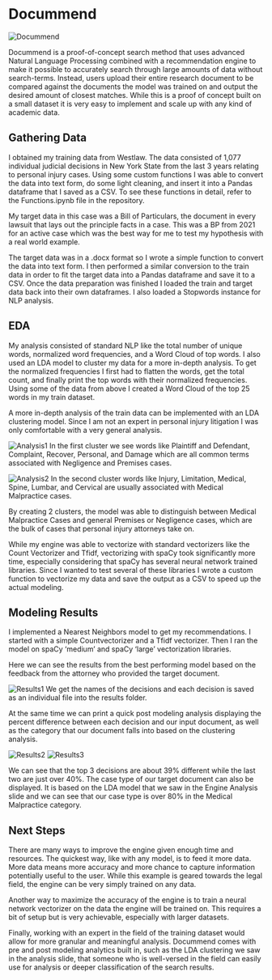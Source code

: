 # Docummend
![Docummend](https://user-images.githubusercontent.com/32643842/137021376-0dc06282-d912-4d2f-b75b-9bdf2fd25b5b.png)

Docummend is a proof-of-concept search method that uses advanced Natural Language Processing combined with a recommendation engine to make it possible to accurately search through large amounts of data without search-terms. Instead, users upload their entire research document to be compared against the documents the model was trained on and output the desired amount of closest matches. While this is a proof of concept built on a small dataset it is very easy to implement and scale up with any kind of academic data.

## Gathering Data
I obtained my training data from Westlaw. The data consisted of 1,077 individual judicial decisions in New York State from the last 3 years relating to personal injury cases. Using some custom functions I was able to convert the data into text form, do some light cleaning, and insert it into a Pandas dataframe that I saved as a CSV. To see these functions in detail, refer to the Functions.ipynb file in the repository.

My target data in this case was a Bill of Particulars, the document in every lawsuit that lays out the principle facts in a case. This was a BP from 2021 for an active case which was the best way for me to test my hypothesis with a real world example. 

The target data was in a .docx format so I wrote a simple function to convert the data into text form. I then performed a similar conversion to the train data in order to fit the target data into a Pandas dataframe and save it to a CSV. Once the data preparation was finished I loaded the train and target data back into their own dataframes. I also loaded a Stopwords instance for NLP analysis.

## EDA
My analysis consisted of standard NLP like the total number of unique words, normalized word frequencies, and a Word Cloud of top words. I also used an LDA model to cluster my data for a more in-depth analysis. To get the normalized frequencies I first had to flatten the words, get the total count, and finally print the top words with their normalized frequencies. Using some of the data from above I created a Word Cloud of the top 25 words in my train dataset.

A more in-depth analysis of the train data can be implemented with an LDA clustering model. Since I am not an expert in personal injury litigation I was only comfortable with a very general analysis.

![Analysis1](https://user-images.githubusercontent.com/32643842/137021552-8d29cf73-fcec-4b14-a1ba-533603f72cb0.png)
In the first cluster we see words like Plaintiff and Defendant, Complaint, Recover, Personal, and Damage which are all common terms associated with Negligence and Premises cases.

![Analysis2](https://user-images.githubusercontent.com/32643842/137021646-d9c6c909-607c-4f54-b6cc-b960c197a03f.png)
In the second cluster words like Injury, Limitation, Medical, Spine, Lumbar, and Cervical are usually associated with Medical Malpractice cases. 

By creating 2 clusters, the model was able to distinguish between Medical Malpractice Cases and general Premises or Negligence cases, which are the bulk of cases that personal injury attorneys take on. 

While my engine was able to vectorize with standard vectorizers like the Count Vectorizer and Tfidf, vectorizing with spaCy took significantly more time, especially considering that spaCy has several neural network trained libraries. Since I wanted to test several of these libraries I wrote a custom function to vectorize my data and save the output as a CSV to speed up the actual modeling.

## Modeling Results
I implemented a Nearest Neighbors model to get my recommendations. I started with a simple Countvectorizer and a Tfidf vectorizer. Then I ran the model on spaCy ‘medium’ and spaCy ‘large’ vectorization libraries.

Here we can see the results from the  best performing model based on the feedback from the attorney who provided the target document.

![Results1](https://user-images.githubusercontent.com/32643842/137021904-2928b993-4083-43a8-9088-f88def50afa7.png)
 We get the names of the decisions and each decision is saved as an individual file into the results folder.
 
At the same time we can print a quick post modeling analysis displaying the percent difference between each decision and our input document, as well as the category that our document falls into based on the clustering analysis.

 ![Results2](https://user-images.githubusercontent.com/32643842/137022107-a364f97f-4379-4ab4-9d6f-65d181f24ea8.png)
 ![Results3](https://user-images.githubusercontent.com/32643842/137022174-92edd44a-e74e-4b26-95c3-f298d3a9692a.png)
 
We can see that the top 3 decisions are about 39% different while the last two are just over 40%. The case type of our target document can also be displayed. It is based on the LDA model that we saw in the Engine Analysis slide and we can see that our case type is over 80% in the Medical Malpractice category.

## Next Steps

There are many ways to improve the engine given enough time and resources. The quickest way, like with any model, is to feed it more data. More data means more accuracy and more chance to capture information potentially useful to the user. While this example is geared towards the legal field, the engine can be very simply trained on any data.
 
Another way to maximize the accuracy of the engine is to train a neural network vectorizer on the data the engine will be trained on. This requires a bit of setup but is very achievable, especially with larger datasets.

Finally, working with an expert in the field of the training dataset would allow for more granular and meaningful analysis. Docummend comes with pre and post modeling analytics built in, such as the LDA clustering we saw in the analysis slide, that someone who is well-versed in the field can easily use for analysis or deeper classification of the search results.

